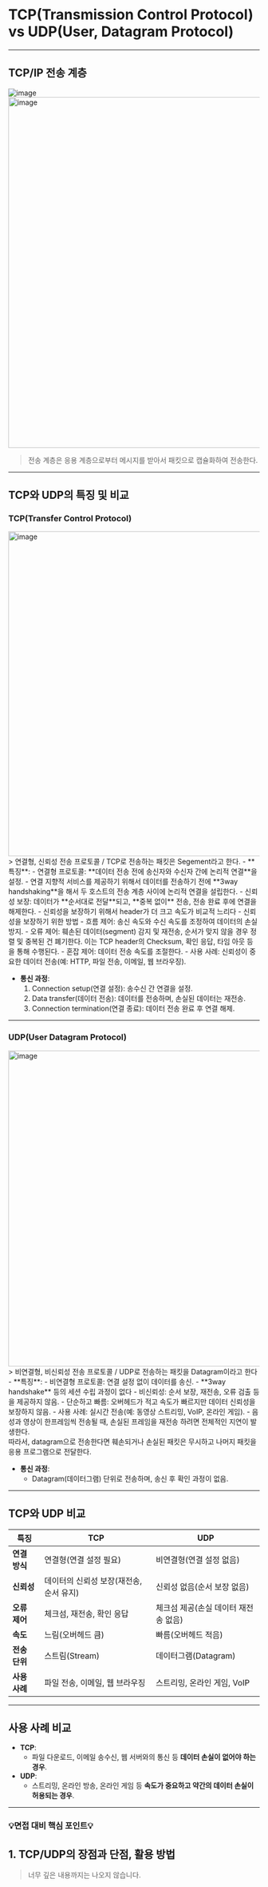# TCP(Transmission Control Protocol) vs UDP(User, Datagram Protocol)

---
## TCP/IP 전송 계층
![image](https://github.com/user-attachments/assets/3ef79c06-1baf-4678-ac82-ac3f0a7de5c0)
<img width="702" alt="image" src="https://github.com/user-attachments/assets/9f27191a-dfbb-4f8e-9cab-67dd7d9031f0" />
> 전송 계층은 응용 계층으로부터 메시지를 받아서 패킷으로 캡슐화하여 전송한다.

---
## TCP와 UDP의 특징 및 비교

### TCP(Transfer Control Protocol)
<img width="650" alt="image" src="https://github.com/user-attachments/assets/aaf8bc2c-f736-477a-a757-cc3ea4c130d3" />
> 연결형, 신뢰성 전송 프로토콜 / TCP로 전송하는 패킷은 Segement라고 한다.
- **특징**:
  - 연결형 프로토콜: **데이터 전송 전에 송신자와 수신자 간에 논리적 연결**을 설정.
    - 연결 지향적 서비스를 제공하기 위해서 데이터를 전송하기 전에 **3way handshaking**을 해서 두 호스트의 전송 계층 사이에 논리적 연결을 설립한다.
  - 신뢰성 보장: 데이터가 **순서대로 전달**되고, **중복 없이** 전송, 전송 완료 후에 연결을 해제한다.
    - 신뢰성을 보장하기 위해서 header가 더 크고 속도가 비교적 느리다
  - 신뢰성을 보장하기 위한 방법
    - 흐름 제어: 송신 속도와 수신 속도를 조정하여 데이터의 손실 방지.
    - 오류 제어: 훼손된 데이터(segment) 감지 및 재전송, 순서가 맞지 않을 경우 정렬 및 중복된 건 폐기한다.
              이는 TCP header의 Checksum, 확인 응답, 타임 아웃 등을 통해 수행된다.
    - 혼잡 제어: 데이터 전송 속도를 조절한다.
  - 사용 사례: 신뢰성이 중요한 데이터 전송(예: HTTP, 파일 전송, 이메일, 웹 브라우징).

- **통신 과정**:
  1. Connection setup(연결 설정): 송수신 간 연결을 설정.
  2. Data transfer(데이터 전송): 데이터를 전송하며, 손실된 데이터는 재전송.
  3. Connection termination(연결 종료): 데이터 전송 완료 후 연결 해제.

---

### UDP(User Datagram Protocol)
<img width="632" alt="image" src="https://github.com/user-attachments/assets/5a538fc5-68df-4504-b2ed-ae3fe0355b4a" />
> 비연결형, 비신뢰성 전송 프로토콜 / UDP로 전송하는 패킷을 Datagram이라고 한다
- **특징**:
  - 비연결형 프로토콜: 연결 설정 없이 데이터를 송신.
    - **3way handshake** 등의 세션 수립 과정이 없다
  - 비신뢰성: 순서 보장, 재전송, 오류 검출 등을 제공하지 않음.
  - 단순하고 빠름: 오버헤드가 적고 속도가 빠르지만 데이터 신뢰성을 보장하지 않음.
  - 사용 사례: 실시간 전송(예: 동영상 스트리밍, VoIP, 온라인 게임).
    - 음성과 영상이 한프레임씩 전송될 때, 손실된 프레임을 재전송 하려면 전체적인 지연이 발생한다. <br>
      따라서, datagram으로 전송한다면 훼손되거나 손실된 패킷은 무시하고 나머지 패킷을 응용 프로그램으로 전달한다.
      
- **통신 과정**:
  - Datagram(데이터그램) 단위로 전송하며, 송신 후 확인 과정이 없음.

---

## TCP와 UDP 비교

| 특징                | TCP                                  | UDP                                  |
|---------------------|--------------------------------------|--------------------------------------|
| **연결 방식**       | 연결형(연결 설정 필요)               | 비연결형(연결 설정 없음)             |
| **신뢰성**          | 데이터의 신뢰성 보장(재전송, 순서 유지) | 신뢰성 없음(순서 보장 없음)         |
| **오류 제어**       | 체크섬, 재전송, 확인 응답            | 체크섬 제공(손실 데이터 재전송 없음) |
| **속도**            | 느림(오버헤드 큼)                   | 빠름(오버헤드 적음)                 |
| **전송 단위**       | 스트림(Stream)                      | 데이터그램(Datagram)                |
| **사용 사례**       | 파일 전송, 이메일, 웹 브라우징       | 스트리밍, 온라인 게임, VoIP         |

---

## 사용 사례 비교
- **TCP**:
  - 파일 다운로드, 이메일 송수신, 웹 서버와의 통신 등 **데이터 손실이 없어야 하는 경우**.
- **UDP**:
  - 스트리밍, 온라인 방송, 온라인 게임 등 **속도가 중요하고 약간의 데이터 손실이 허용되는 경우**.


---

### 💡면접 대비 핵심 포인트💡
## 1. TCP/UDP의 장점과 단점, 활용 방법
> 너무 깊은 내용까지는 나오지 않습니다.
